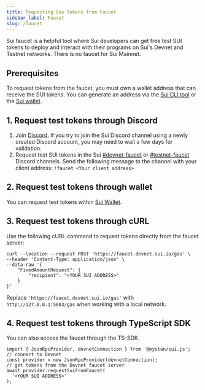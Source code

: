```yaml
---
title: Requesting Gas Tokens from Faucet
sidebar_label: Faucet
slug: /faucet
---
```


Sui faucet is a helpful tool where Sui developers can get free test SUI tokens to deploy and interact with their programs on Sui's Devnet and Testnet networks. There is no faucet for Sui Mainnet.

## Prerequisites

To request tokens from the faucet, you must own a wallet address that can receive the SUI tokens. You can generate an address via the [Sui CLI tool](../build/cli-client.md#active-address) or the [Sui wallet](https://github.com/MystenLabs/mysten-app-docs/blob/main/mysten-sui-wallet.md).

## 1. Request test tokens through Discord

1. Join [Discord](https://discord.gg/sui). If you try to join the Sui Discord channel using a newly created Discord account, you may need to wait a few days for validation.
1. Request test SUI tokens in the Sui [#devnet-faucet](https://discord.com/channels/916379725201563759/971488439931392130) or [#testnet-faucet](https://discord.com/channels/916379725201563759/1037811694564560966) Discord channels. Send the following message to the channel with your client address: `!faucet <Your client address>`

## 2. Request test tokens through wallet

You can request test tokens within [Sui Wallet](https://github.com/MystenLabs/mysten-app-docs/blob/main/mysten-sui-wallet.md#add-sui-tokens-to-your-sui-wallet).

## 3. Request test tokens through cURL

Use the following cURL command to request tokens directly from the faucet server:

```
curl --location --request POST 'https://faucet.devnet.sui.io/gas' \
--header 'Content-Type: application/json' \
--data-raw '{
    "FixedAmountRequest": {
        "recipient": "<YOUR SUI ADDRESS>"
    }
}'
```

Replace `'https://faucet.devnet.sui.io/gas'` with `http://127.0.0.1:5003/gas` when working with a local network.

## 4. Request test tokens through TypeScript SDK

You can also access the faucet through the TS-SDK.

```
import { JsonRpcProvider, devnetConnection } from '@mysten/sui.js';
// connect to Devnet
const provider = new JsonRpcProvider(devnetConnection);
// get tokens from the Devnet faucet server
await provider.requestSuiFromFaucet(
  '<YOUR SUI ADDRESS>'
);
```
